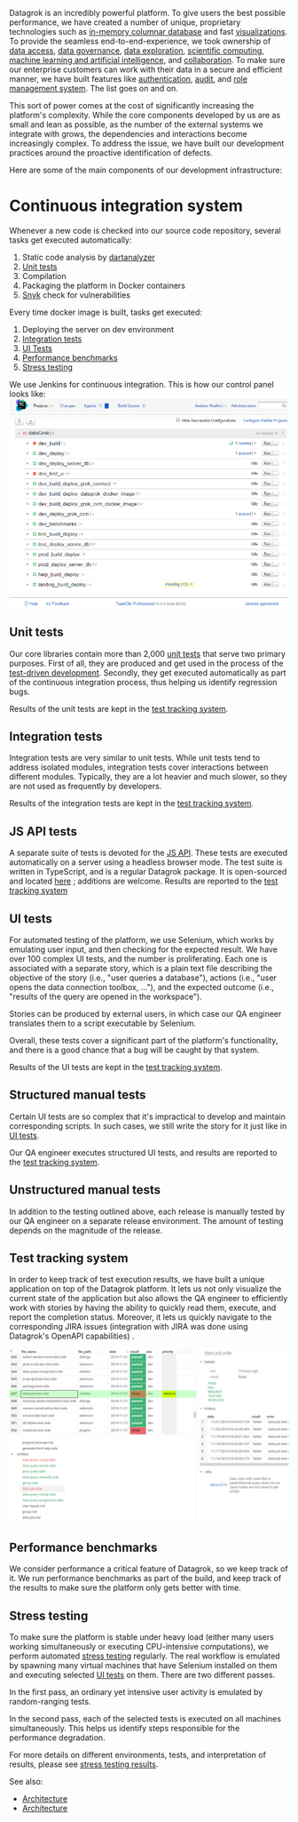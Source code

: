 <!-- TITLE: Quality assurance -->
<!-- SUBTITLE: -->

Datagrok is an incredibly powerful platform. To give users the best possible performance, we have created a number of
unique, proprietary technologies such as [in-memory columnar database](architecture.md#in-memory-database) and fast
[visualizations](architecture.md#viewers). To provide the seamless end-to-end-experience, we took ownership of
[data access](../../home.md#access),
[data governance](../../home.md#access),
[data exploration](../../home.md#explore),
[scientific computing](../../compute/scripting.md),
[machine learning and artificial intelligence](../../home.md#explore), and
[collaboration](../../home.md#share). To make sure our enterprise customers can work with their data in a secure and
efficient manner, we have built features like
[authentication](../../govern/authentication.md),
[audit](../../govern/audit.md), and
[role management system](../../govern/authentication.md). The list goes on and on.

This sort of power comes at the cost of significantly increasing the platform's complexity. While the core components
developed by us are as small and lean as possible, as the number of the external systems we integrate with grows, the
dependencies and interactions become increasingly complex. To address the issue, we have built our development practices
around the proactive identification of defects.

Here are some of the main components of our development infrastructure:

# Continuous integration system

Whenever a new code is checked into our source code repository, several tasks get executed automatically:

1. Static code analysis by [dartanalyzer](https://pub.dev/packages/analyzer)
2. [Unit tests](#unit-tests)
3. Compilation
4. Packaging the platform in Docker containers
5. [Snyk](https://snyk.io/) check for vulnerabilities

Every time docker image is built, tasks get executed:

1. Deploying the server on dev environment
2. [Integration tests](#integration-tests)
3. [UI Tests](#ui-tests)
4. [Performance benchmarks](#performance-benchmarks)
5. [Stress testing](#stress-testing)

We use Jenkins for continuous integration. This is how our control panel looks like:
![](continuous-integration.png)

## Unit tests

Our core libraries contain more than 2,000 [unit tests](https://en.wikipedia.org/wiki/Unit_testing)
that serve two primary purposes. First of all, they are produced and get used in the process of the
[test-driven development](https://en.wikipedia.org/wiki/Test-driven_development). Secondly, they get executed
automatically as part of the continuous integration process, thus helping us identify regression bugs.

Results of the unit tests are kept in the [test tracking system](#test-tracking-system).

## Integration tests

Integration tests are very similar to unit tests. While unit tests tend to address isolated modules, integration tests
cover interactions between different modules. Typically, they are a lot heavier and much slower, so they are not used as
frequently by developers.

Results of the integration tests are kept in the [test tracking system](#test-tracking-system).

## JS API tests

A separate suite of tests is devoted for the [JS API](../js-api.md). These tests are executed automatically on a server
using a headless browser mode. The test suite is written in TypeScript, and is a regular Datagrok package. It is
open-sourced and located [here](../../../packages/ApiTests)
; additions are welcome. Results are reported to the
[test tracking system](#test-tracking-system)

## UI tests

For automated testing of the platform, we use Selenium, which works by emulating user input, and then checking for the
expected result. We have over 100 complex UI tests, and the number is proliferating. Each one is associated with a
separate story, which is a plain text file describing the objective of the story
(i.e., "user queries a database"), actions (i.e., "user opens the data connection toolbox, ..."), and the expected
outcome (i.e., "results of the query are opened in the workspace").

Stories can be produced by external users, in which case our QA engineer translates them to a script executable by
Selenium.

Overall, these tests cover a significant part of the platform's functionality, and there is a good chance that a bug
will be caught by that system.

Results of the UI tests are kept in the [test tracking system](#test-tracking-system).

## Structured manual tests

Certain UI tests are so complex that it's impractical to develop and maintain corresponding scripts. In such cases, we
still write the story for it just like in [UI tests](#ui-tests).

Our QA engineer executes structured UI tests, and results are reported to the
[test tracking system](#test-tracking-system).

## Unstructured manual tests

In addition to the testing outlined above, each release is manually tested by our QA engineer on a separate release
environment. The amount of testing depends on the magnitude of the release.

## Test tracking system

In order to keep track of test execution results, we have built a unique application on top of the Datagrok platform. It
lets us not only visualize the current state of the application but also allows the QA engineer to efficiently work with
stories by having the ability to quickly read them, execute, and report the completion status. Moreover, it lets us
quickly navigate to the corresponding JIRA issues (integration with JIRA was done using Datagrok's OpenAPI capabilities)
.

![](test-tracking-system.png)

## Performance benchmarks

We consider performance a critical feature of Datagrok, so we keep track of it. We run performance benchmarks as part of
the build, and keep track of the results to make sure the platform only gets better with time.

## Stress testing

To make sure the platform is stable under heavy load (either many users working simultaneously or executing
CPU-intensive computations), we perform automated
[stress testing](https://en.wikipedia.org/wiki/Stress_testing)
regularly. The real workflow is emulated by spawning many virtual machines that have Selenium installed on them and
executing selected [UI tests](#ui-tests) on them. There are two different passes.

In the first pass, an ordinary yet intensive user activity is emulated by random-ranging tests.

In the second pass, each of the selected tests is executed on all machines simultaneously. This helps us identify steps
responsible for the performance degradation.

For more details on different environments, tests, and interpretation of results, please
see [stress testing results](stress-testing-results.md).

See also:

* [Architecture](architecture.md)
* [Architecture](infrastructure.md)
